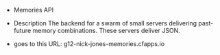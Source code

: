 * Memories API

* Description
  The backend for a swarm of small servers delivering past-future memory combinations. These servers deliver JSON.
  
* goes to this URL:
  g12-nick-jones-memories.cfapps.io